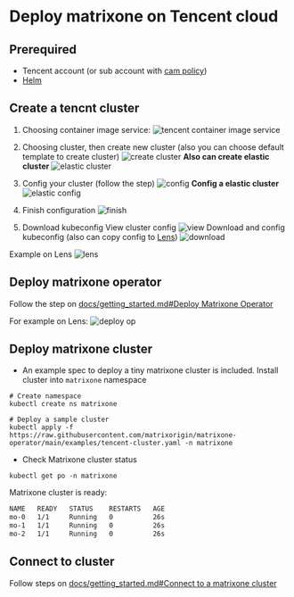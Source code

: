 # Deploy matrixone on Tencent cloud

## Prerequired

- Tencent account (or sub account with [cam policy](https://cloud.tencent.com/document/product/598/10599))
- [Helm](https://helm.sh/)

## Create a tencnt cluster

1. Choosing  container image service:
![tencent container image service](./img/tencent_1.png)

2. Choosing cluster, then create new cluster (also you can choose default template to create cluster)
![create cluster](./img/tencent_2.png)
**Also can create elastic cluster**
![elastic cluster](./img/elastic_f.png)

3. Config your cluster (follow the step)
![config](./img/tencent_3.png)
**Config a elastic cluster**
![elastic config](./img/elastic_c.png)

4. Finish configuration
![finish](./img/tencent_4.png)

5. Download kubeconfig
View cluster config
![view](./img/tencent_5.png)
Download and config kubeconfig (also can copy config to [Lens](https://k8slens.dev))
![download](./img/tencent_6.png)

Example on Lens
![lens](./img/lens.png)

## Deploy matrixone operator

Follow the step on [docs/getting_started.md#Deploy Matrixone Operator](../getting_started.md#deploy-matrixone-operator)

For example on Lens:
![deploy op](./img/t_deploy_op.png)

## Deploy matrixone cluster

- An example spec to deploy a tiny matrixone cluster is included. Install cluster into `matrixone` namespace

```shell
# Create namespace
kubectl create ns matrixone

# Deploy a sample cluster
kubectl apply -f https://raw.githubusercontent.com/matrixorigin/matrixone-operator/main/examples/tencent-cluster.yaml -n matrixone
```

- Check Matrixone cluster status

```shell
kubectl get po -n matrixone
```

Matrixone cluster is ready:

```txt
NAME   READY   STATUS    RESTARTS   AGE
mo-0   1/1     Running   0          26s
mo-1   1/1     Running   0          26s
mo-2   1/1     Running   0          26s
```

## Connect to cluster

Follow steps on [docs/getting_started.md#Connect to a matrixone cluster](../getting_started.md#Connect-to-a-matrixone-cluster)
